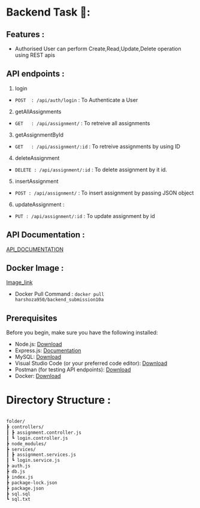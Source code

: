
# Backend Task 🚀:

## Features :

+ Authorised User can perform Create,Read,Update,Delete operation using REST apis


## API endpoints :

1. login
+ `POST  : /api/auth/login` : To Authenticate a User
2. getAllAssignments
+ `GET   : /api/assignment/` : To retreive all assignments 
3. getAssignmentById
+ `GET   : /api/assignment/:id` : To retreive assignments by using ID
4. deleteAssignment
+ `DELETE : /api/assignment/:id` : To delete assignment by it id.
5. insertAssignment
+ `POST : /api/assignment/` : To insert assignment by passing JSON object
6. updateAssignment :
+ `PUT : /api/assignment/:id` : To update assignment by id

## API Documentation :

[API_DOCUMENTATION](https://documenter.getpostman.com/view/30344212/2s9YJhvyvi)

## Docker Image :
[Image_link](https://hub.docker.com/r/harshoza950/backend_submission10a)

+ Docker Pull Command :
  `docker pull harshoza950/backend_submission10a`

## Prerequisites

Before you begin, make sure you have the following installed:

- Node.js: [Download](https://nodejs.org/)
- Express.js: [Documentation](https://expressjs.com/)
- MySQL: [Download](https://dev.mysql.com/downloads/mysql/)
- Visual Studio Code (or your preferred code editor): [Download](https://code.visualstudio.com/)
- Postman (for testing API endpoints): [Download](https://www.postman.com/)
- Docker: [Download](https://www.docker.com/get-started)
# Directory Structure :
```sh

folder/
┣ controllers/
┃ ┣ assignment.controller.js
┃ ┗ login.controller.js
┣ node_modules/
┣ services/
┃ ┣ assignment.services.js
┃ ┗ login.service.js
┣ auth.js
┣ db.js
┣ index.js
┣ package-lock.json
┣ package.json
┣ sql.sql
┗ sql.txt

```
